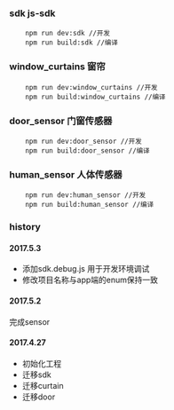 ### sdk js-sdk
```
    npm run dev:sdk //开发
    npm run build:sdk //编译
```
### window_curtains 窗帘
```
    npm run dev:window_curtains //开发
    npm run build:window_curtains //编译
```

### door_sensor 门窗传感器
```
    npm run dev:door_sensor //开发
    npm run build:door_sensor //编译
```


### human_sensor 人体传感器
```
    npm run dev:human_sensor //开发
    npm run build:human_sensor //编译
```
### history
#### 2017.5.3
- 添加sdk.debug.js 用于开发环境调试
- 修改项目名称与app端的enum保持一致

#### 2017.5.2
完成sensor

#### 2017.4.27
- 初始化工程
- 迁移sdk
- 迁移curtain
- 迁移door